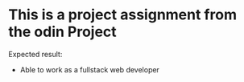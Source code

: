 # This is a project assignment from the odin Project

Expected result:
* Able to work as a fullstack web developer